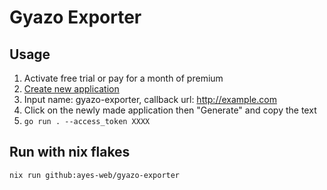 # Gyazo Exporter

## Usage

1. Activate free trial or pay for a month of premium
2. [Create new application](https://gyazo.com/oauth/applications)
3. Input name: gyazo-exporter, callback url: http://example.com
4. Click on the newly made application then "Generate" and copy the text
5. ``go run . --access_token XXXX``

## Run with nix flakes

```
nix run github:ayes-web/gyazo-exporter
```